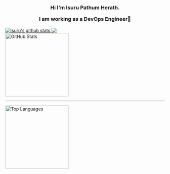<div align="center">
<h3> Hi I'm Isuru Pathum Herath.

I am working as a DevOps Engineer👋</h3>
</div>
<a href="https://github.com/anuraghazra/github-readme-stats">
<img align="center" src="https://github-readme-stats.vercel.app/api?username=isurupathumherath&show_icons=true&include_all_commits=true&theme=radical&hide=issues,stars" alt="Isuru's github stats" />
</a>
<a href="https://github.com/anuraghazra/github-readme-stats">
<img align="center" src="https://github-readme-stats.vercel.app/api/top-langs/?username=isurupathumherath&layout=compact&theme=radical" />
</a>

<div align='left'>
  <a href='#'>
    <img alt='GitHub Stats'
         src='https://github-readme-stats.vercel.app/api?username=isurupathumherath&show_icons=true&include_all_commits=true&count_private=true&theme=react&hide_border=true&bg_color=0D1117&title_color=F0DB4F&icon_color=F0DB4F'
         height='200'/>
  </a>
</div>

<hr/>
<div align='left'>
  <a href='#'>
    <img alt='Top Languages'
         src='https://github-readme-stats.vercel.app/api/top-langs/?username=isurupathumherath&langs_count=10&layout=compact&theme=react&hide_border=true&bg_color=0D1117&title_color=F0DB4F&icon_color=F0DB4F'
         height='200'/>
  </a>
</div>
